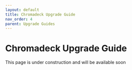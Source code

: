 ```yaml
---
layout: default
title: Chromadeck Upgrade Guide
nav_order: 4
parent: Upgrade Guides
---
```


# Chromadeck Upgrade Guide

This page is under construction and will be available soon
